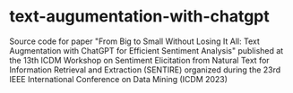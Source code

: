 # text-augumentation-with-chatgpt
Source code for paper "From Big to Small Without Losing It All: Text Augmentation with ChatGPT for Efficient Sentiment Analysis" published at the 13th ICDM Workshop on Sentiment Elicitation from Natural Text for Information Retrieval and Extraction (SENTIRE) organized during the 23rd IEEE International Conference on Data Mining (ICDM 2023)